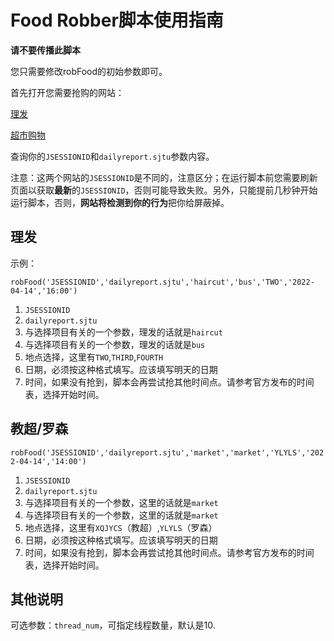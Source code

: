 # Food Robber脚本使用指南

**请不要传播此脚本**

您只需要修改robFood的初始参数即可。

首先打开您需要抢购的网站：

[理发](https://dailyreport.sjtu.edu.cn/haircut/#/)

[超市购物](https://dailyreport.sjtu.edu.cn/market/#/)

查询你的`JSESSIONID`和`dailyreport.sjtu`参数内容。

注意：这两个网站的`JSESSIONID`是不同的，注意区分；在运行脚本前您需要刷新页面以获取**最新**的`JSESSIONID`，否则可能导致失败。另外，只能提前几秒钟开始运行脚本，否则，**网站将检测到你的行为**把你给屏蔽掉。

## 理发

示例：

`robFood('JSESSIONID','dailyreport.sjtu','haircut','bus','TWO','2022-04-14','16:00')`

1. `JSESSIONID`
2. `dailyreport.sjtu`
3. 与选择项目有关的一个参数，理发的话就是`haircut`
4. 与选择项目有关的一个参数，理发的话就是`bus`
5. 地点选择，这里有`TWO`,`THIRD`,`FOURTH`
6. 日期，必须按这种格式填写。应该填写明天的日期
7. 时间，如果没有抢到，脚本会再尝试抢其他时间点。请参考官方发布的时间表，选择开始时间。

## 教超/罗森

`robFood('JSESSIONID','dailyreport.sjtu','market','market','YLYLS','2022-04-14','14:00')`

1. `JSESSIONID`
2. `dailyreport.sjtu`
3. 与选择项目有关的一个参数，这里的话就是`market`
4. 与选择项目有关的一个参数，这里的话就是`market`
5. 地点选择，这里有`XQJYCS`（教超）,`YLYLS`（罗森）
6. 日期，必须按这种格式填写。应该填写明天的日期
7. 时间，如果没有抢到，脚本会再尝试抢其他时间点。请参考官方发布的时间表，选择开始时间。

## 其他说明

可选参数：`thread_num`，可指定线程数量，默认是10.